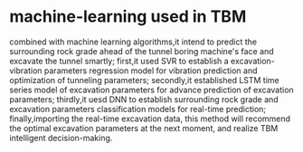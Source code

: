 # machine-learning used in TBM
combined with machine learning algorithms,it intend to predict the surrounding rock grade ahead of the tunnel boring machine's face and 
excavate the tunnel smartly;
first,it used SVR to establish a excavation-vibration parameters regression model for vibration prediction and optimization of tunneling 
parameters;
secondly,it established LSTM time series model of excavation parameters for advance prediction of excavation parameters;
thirdly,it uesd DNN to establish surrounding rock grade and excavation parameters classification models for real-time prediction;
finally,importing the real-time excavation data, this method will recommend the optimal excavation parameters at the next moment, and realize TBM intelligent decision-making.
